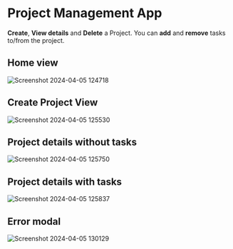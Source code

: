 # Project Management App

<p>
  <strong>Create</strong>,
  <strong>View details</strong> and
  <strong>Delete</strong>
  a Project. You can <strong>add</strong> and <strong>remove</strong> tasks to/from the project.
</p>

## Home view
![Screenshot 2024-04-05 124718](https://github.com/Yunchov98/Udemy/assets/107936254/f66c2365-877e-4a0e-9155-7f8db02514a2)

## Create Project View
![Screenshot 2024-04-05 125530](https://github.com/Yunchov98/Udemy/assets/107936254/d86aa24b-348a-4030-bb9f-b71e60e22c2e)

## Project details without tasks
![Screenshot 2024-04-05 125750](https://github.com/Yunchov98/Udemy/assets/107936254/22bd5212-a4ea-40a6-9f09-8fc9be8fd79a)

 ## Project details with tasks
 ![Screenshot 2024-04-05 125837](https://github.com/Yunchov98/Udemy/assets/107936254/63528ab3-2504-43ad-a001-1640ce890dd2)

 ## Error modal
 ![Screenshot 2024-04-05 130129](https://github.com/Yunchov98/Udemy/assets/107936254/b76ebf47-eb9c-45ee-8b00-1e7d85b6a344)




